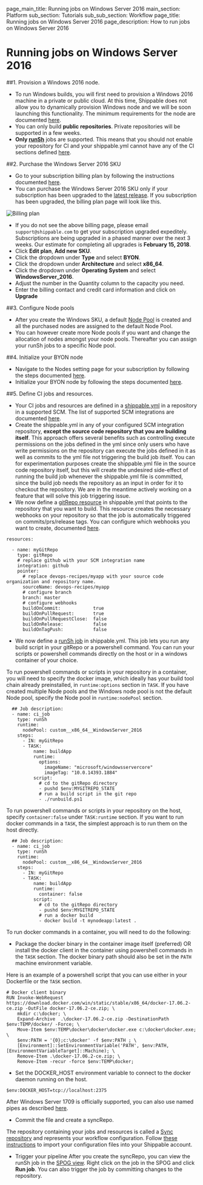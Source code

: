 page_main_title: Running jobs on Windows Server 2016
main_section: Platform
sub_section: Tutorials
sub_sub_section: Workflow
page_title: Running jobs on Windows Server 2016
page_description: How to run jobs on Windows Server 2016

# Running jobs on Windows Server 2016

##1. Provision a Windows 2016 node.

* To run Windows builds, you will first need to provision a Windows 2016 machine in a private or public cloud. At this time,
Shippable does not allow you to dynamically provision Windows node and we will be soon launching this functionality.
The minimum requirements for the node are documented [here](/platform/tutorial/runtime/byon-windows/#minimum-requirements).
* You can only build **public repositories**. Private repositories will be supported in a few weeks.
* **Only [runSh](/platform/workflow/job/runsh)** jobs are supported. This means that you should not enable your repository for CI and your shippable.yml cannot have any of the CI sections defined [here](/ci/yml-structure).

##2. Purchase the Windows Server 2016 SKU
* Go to your subscription billing plan by following the instructions documented [here](/platform/management/subscription/billing/#viewing-your-current-plan).
* You can purchase the Windows Server 2016 SKU only if your subscription has been upgraded to the [latest release](http://blog.shippable.com/windows-mac-centos-builds-announcements). If you subscription has been upgraded, the billing plan page will look like this.

<img src="/images/platform/tutorial/workflow/billing.png" alt="Billing plan">

* If you do not see the above billing page, please email `support@shippable.com` to get your subscription upgraded expeditely.
Subscriptions are being upgraded in a phased manner over the next 3 weeks. Our estimate for completing all upgrades is **February 15, 2018**.
* Click **Edit plan**,  **Add new SKU**.
* Click the dropdown under **Type** and select **BYON**.
* Click the dropdown under **Architecture** and select **x86_64**.
* Click the dropdown under **Operating System** and select **WindowsServer_2016**.
* Adjust the number in the Quantity column to the capacity you need.
* Enter the billing contact and credit card information and click on **Upgrade**

##3. Configure Node pools

* After you create the Windows SKU, a default [Node Pool](/platform/management/subscription/node-pools/) is created and all the purchased nodes are assigned to the default Node Pool.
* You can however create more Node pools if you want and change the allocation of nodes amongst your node pools. Thereafter
you can assign your runSh jobs to a specific Node pool.

##4. Initialize your BYON node

* Navigate to the Nodes setting page for your subscription by following the steps documented [here](/platform/tutorial/runtime/byon-windows/#viewing-your-nodes).
* Initialize your BYON node by following the steps documented [here](/platform/tutorial/runtime/byon-windows/#adding-new-nodes).   

##5. Define CI jobs and resources.

* Your CI jobs and resources are defined in a [shippable.yml](/platform/tutorial/workflow/shippable-yml/) in a repository in a supported SCM. The list of supported SCM integrations are documented [here](/platform/integration/overview/#supported-scm-integrations).
* Create the shippable.yml in any of your configured SCM integration repository, **except the source code repository that you are building itself**. This approach offers several benefits such as controlling execute permissions on the jobs
defined in the yml since only users who have write permissions on the repository can execute the jobs defined in it as well as commits to the yml file not triggering the build job itself. You can for experimentation purposes create the shippable.yml file in the source code repository itself, but this will create the undesired side-effect of running the build job whenever the shippable.yml file is committed, since the build job needs the repository as an input in order for it to checkout the repository. We are in the meantime actively working on a feature that will solve this job triggering issue.
* We now define a [gitRepo resource](/platform/workflow/resource/gitrepo/#gitrepo) in shippable.yml  that points to the repository that you want to build. This resource
creates the necessary webhooks on your repository so that the job is automatically triggered on commits/prs/release tags.
You can configure which webhooks you want to create, documented [here](/platform/workflow/resource/gitrepo/#gitrepo).

```
resources:

  - name: myGitRepo
    type: gitRepo
    # replace github with your SCM integration name
    integration: github
    pointer:
      # replace devops-recipes/myapp with your source code organization and repository name.
      sourceName: devops-recipes/myapp
      # configure branch
      branch: master
      # configure webhooks
      buildOnCommit:            true
      buildOnPullRequest:       true
      buildOnPullRequestClose:  false
      buildOnRelease:           false
      buildOnTagPush:           false
```
* We now define a [runSh job](/platform/workflow/job/runsh/#runsh) in shippable.yml.  This job lets you run any
build script in your gitRepo or a powershell command. You can run your scripts or powershell commands directly on
the host or in a windows container of your choice.

To run powershell commands or scripts in your repository in a container, you will need to specify the docker image, which ideally has your build tool chain already preinstalled, in `runtime:options` section in `TASK`. If you have created multiple Node pools and the Windows node pool
is not the default Node pool, specify the Node pool in `runtime:nodePool` section.


```
  ## Job description:
  - name: ci_job
    type: runSh
    runtime:
      nodePool: custom__x86_64__WindowsServer_2016
    steps:
      - IN: myGitRepo
      - TASK:
          name: buildApp
          runtime:
            options:
              imageName: "microsoft/windowsservercore"
              imageTag: "10.0.14393.1884"
          script:
            # cd to the gitRepo directory
            - pushd $env:MYGITREPO_STATE
            # run a build script in the git repo
            - ./runbuild.ps1
```

To run powershell commands or scripts in your repository on the host, specify `container:false` under `TASK:runtime` section. If you want to run docker commands in a `TASK`, the simplest approach is to run them on the host directly.

```
  ## Job description:
  - name: ci_job
    type: runSh
    runtime:
      nodePool: custom__x86_64__WindowsServer_2016
    steps:
      - IN: myGitRepo
      - TASK:
          name: buildApp
          runtime:
            container: false
          script:
            # cd to the gitRepo directory
            - pushd $env:MYGITREPO_STATE
            # run a docker build
            - docker build -t mynodeapp:latest .
```

To run docker commands in a container, you will need to do the following:

* Package the docker binary in the container image itself (preferred) OR install the docker client in the container using powershell commands in the `TASK` section. The docker binary path should also be set in the `PATH` machine environment variable.

Here is an example of a powershell script that you can use either in your Dockerfile or the `TASK` section.

```
# Docker client binary
RUN Invoke-WebRequest https://download.docker.com/win/static/stable/x86_64/docker-17.06.2-ce.zip -OutFile docker-17.06.2-ce.zip; \
    mkdir c:\docker; \
    Expand-Archive  .\docker-17.06.2-ce.zip -DestinationPath $env:TEMP/docker/ -Force; \
    Move-Item $env:TEMP\docker\docker\docker.exe c:\docker\docker.exe; \
    $env:PATH = '{0};c:\docker' -f $env:PATH ; \
    [Environment]::SetEnvironmentVariable('PATH', $env:PATH, [EnvironmentVariableTarget]::Machine); \
    Remove-Item .\docker-17.06.2-ce.zip; \
    Remove-Item -recur -force $env:TEMP\docker;
```     
* Set the DOCKER_HOST environment variable to connect to the docker daemon running on the host.

```
$env:DOCKER_HOST=tcp://localhost:2375
```

After Windows Server 1709 is officially supported, you can also use named pipes as described [here](https://docs.docker.com/docker-for-windows/faqs/#how-do-i-connect-to-the-remote-docker-engine-api).

* Commit the file and create a syncRepo.

The repository containing your jobs and resources is called a [Sync repository](/platform/tutorial/workflow/crud-syncrepo/) and represents your workflow configuration. Follow [these instructions](/platform/tutorial/workflow/crud-syncrepo/) to import your configuration files into your Shippable account.

* Trigger your pipeline
After you create the syncRepo, you can view the runSh job in the [SPOG view](/platform/visibility/single-pane-of-glass-spog/).
Right click on the job in the SPOG and click **Run job**. You can also trigger the job by committing changes to the repository.

